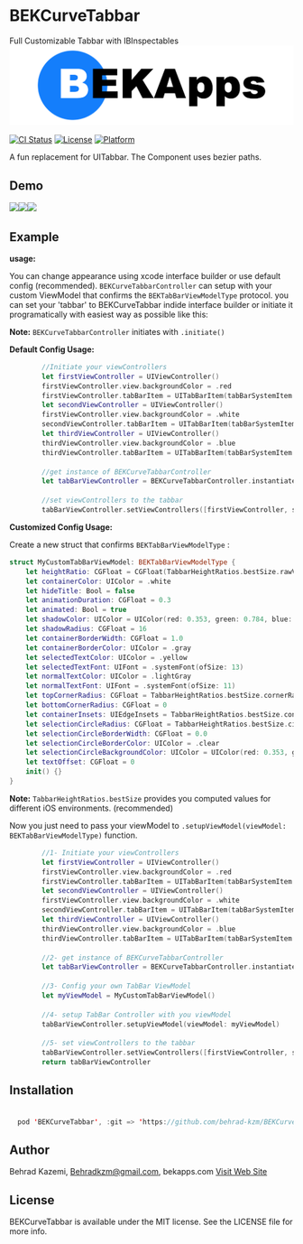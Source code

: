 
# BEKCurveTabbar
Full Customizable Tabbar with IBInspectables
<img src="https://github.com/behrad-kzm/BEKDesing/blob/master/Images/BEKHeader.png">

[![CI Status](http://img.shields.io/travis/popwarsweet/JellySlider.svg?style=flat)](https://travis-ci.org/popwarsweet/JellySlider)
[![License](https://img.shields.io/cocoapods/l/JellySlider.svg?style=flat)](http://cocoapods.org/pods/JellySlider)
[![Platform](https://img.shields.io/cocoapods/p/JellySlider.svg?style=flat)](http://cocoapods.org/pods/JellySlider)

A fun replacement for UITabbar. The Component uses bezier paths.
## Demo
<img src="https://github.com/behrad-kzm/BEKCurveTabbar/blob/master/Preview.png" height="600"><img src="https://github.com/behrad-kzm/BEKCurveTabbar/blob/master/Preview2.png" height="600"><img src="https://github.com/behrad-kzm/BEKCurveTabbar/blob/master/Preview3.gif" height="600">

## Example

__usage:__

You can change appearance using xcode interface builder or use default config (recommended).
```BEKCurveTabbarController``` can setup with your custom ViewModel that confirms the ```BEKTabBarViewModelType``` protocol.
you can set your 'tabbar' to BEKCurveTabbar indide interface builder or initiate it programatically with easiest way as possible like this:

__Note:__ ```BEKCurveTabbarController``` initiates with ```.initiate()```


__Default Config Usage:__

```swift
        //Initiate your viewControllers
        let firstViewController = UIViewController()
        firstViewController.view.backgroundColor = .red
        firstViewController.tabBarItem = UITabBarItem(tabBarSystemItem: .search, tag: 0)
        let secondViewController = UIViewController()
        firstViewController.view.backgroundColor = .white
        secondViewController.tabBarItem = UITabBarItem(tabBarSystemItem: .favorites, tag: 1)
        let thirdViewController = UIViewController()
        thirdViewController.view.backgroundColor = .blue
        thirdViewController.tabBarItem = UITabBarItem(tabBarSystemItem: .more, tag: 2)
        
        //get instance of BEKCurveTabbarController
        let tabBarViewController = BEKCurveTabbarController.instantiate()
        
        //set viewControllers to the tabbar
        tabBarViewController.setViewControllers([firstViewController, secondViewController, thirdViewController], animated: true)

```



__Customized Config Usage:__

Create a new struct that confirms ```BEKTabBarViewModelType``` :

```swift
struct MyCustomTabBarViewModel: BEKTabBarViewModelType {
    let heightRatio: CGFloat = CGFloat(TabbarHeightRatios.bestSize.rawValue)
    let containerColor: UIColor = .white
    let hideTitle: Bool = false
    let animationDuration: CGFloat = 0.3
    let animated: Bool = true
    let shadowColor: UIColor = UIColor(red: 0.353, green: 0.784, blue: 1, alpha: 1.0)
    let shadowRadius: CGFloat = 16
    let containerBorderWidth: CGFloat = 1.0
    let containerBorderColor: UIColor = .gray
    let selectedTextColor: UIColor = .yellow
    let selectedTextFont: UIFont = .systemFont(ofSize: 13)
    let normalTextColor: UIColor = .lightGray
    let normalTextFont: UIFont = .systemFont(ofSize: 11)
    let topCornerRadius: CGFloat = TabbarHeightRatios.bestSize.cornerRadius()
    let bottomCornerRadius: CGFloat = 0
    let containerInsets: UIEdgeInsets = TabbarHeightRatios.bestSize.containerInsets()
    let selectionCircleRadius: CGFloat = TabbarHeightRatios.bestSize.circleRadius()
    let selectionCircleBorderWidth: CGFloat = 0.0
    let selectionCircleBorderColor: UIColor = .clear
    let selectionCircleBackgroundColor: UIColor = UIColor(red: 0.353, green: 0.784, blue: 1, alpha: 1.0)
    let textOffset: CGFloat = 0
    init() {}
}

```

__Note:__ ```TabbarHeightRatios.bestSize``` provides you computed values for different iOS environments. (recommended)

Now you just need to pass your viewModel to ```.setupViewModel(viewModel: BEKTabBarViewModelType)``` function.

```swift
        //1- Initiate your viewControllers
        let firstViewController = UIViewController()
        firstViewController.view.backgroundColor = .red
        firstViewController.tabBarItem = UITabBarItem(tabBarSystemItem: .search, tag: 0)
        let secondViewController = UIViewController()
        firstViewController.view.backgroundColor = .white
        secondViewController.tabBarItem = UITabBarItem(tabBarSystemItem: .favorites, tag: 1)
        let thirdViewController = UIViewController()
        thirdViewController.view.backgroundColor = .blue
        thirdViewController.tabBarItem = UITabBarItem(tabBarSystemItem: .more, tag: 2)
        
        //2- get instance of BEKCurveTabbarController
        let tabBarViewController = BEKCurveTabbarController.instantiate()
        
        //3- Config your own TabBar ViewModel
        let myViewModel = MyCustomTabBarViewModel()
        
        //4- setup TabBar Controller with you viewModel
        tabBarViewController.setupViewModel(viewModel: myViewModel)
        
        //5- set viewControllers to the tabbar
        tabBarViewController.setViewControllers([firstViewController, secondViewController, thirdViewController], animated: true)
        return tabBarViewController
```
## Installation
```swift

  pod 'BEKCurveTabbar', :git => 'https://github.com/behrad-kzm/BEKCurveTabbar.git'

```


## Author
Behrad Kazemi, Behradkzm@gmail.com, bekapps.com
<a href="https://bekapps.com"> Visit Web Site </a>
## License

BEKCurveTabbar is available under the MIT license. See the LICENSE file for more info.
